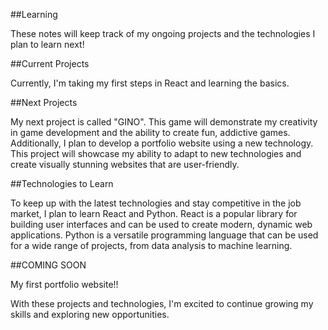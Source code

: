 ##Learning

These notes will keep track of my ongoing projects and the technologies I plan to learn next!

##Current Projects

Currently, I'm taking my first steps in React and learning the basics. 

##Next Projects

My next project is called "GINO". This game will demonstrate my creativity in game development and the ability to create fun, addictive games.
Additionally, I plan to develop a portfolio website using a new technology. This project will showcase my ability to adapt to new technologies and create visually stunning websites that are user-friendly.

##Technologies to Learn

To keep up with the latest technologies and stay competitive in the job market, I plan to learn React and Python. React is a popular library for building user interfaces and can be used to create modern, dynamic web applications. Python is a versatile programming language that can be used for a wide range of projects, from data analysis to machine learning.

##COMING SOON

My first portfolio website!!

With these projects and technologies, I'm excited to continue growing my skills and exploring new opportunities.
